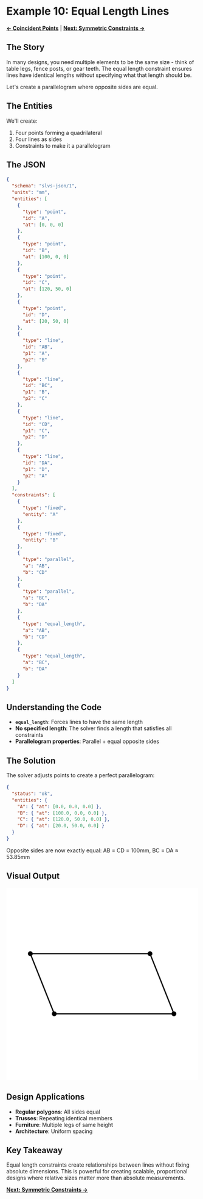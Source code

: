 # Example 10: Equal Length Lines

**[← Coincident Points](https://github.com/snoble/slvsx-cli/blob/main/examples/09_coincident.md)** | **[Next: Symmetric Constraints →](https://github.com/snoble/slvsx-cli/blob/main/examples/11_symmetric.md)**

## The Story

In many designs, you need multiple elements to be the same size - think of table legs, fence posts, or gear teeth. The equal length constraint ensures lines have identical lengths without specifying what that length should be.

Let's create a parallelogram where opposite sides are equal.

## The Entities

We'll create:
1. Four points forming a quadrilateral
2. Four lines as sides
3. Constraints to make it a parallelogram

## The JSON

```json
{
  "schema": "slvs-json/1",
  "units": "mm",
  "entities": [
    {
      "type": "point",
      "id": "A",
      "at": [0, 0, 0]
    },
    {
      "type": "point",
      "id": "B",
      "at": [100, 0, 0]
    },
    {
      "type": "point",
      "id": "C",
      "at": [120, 50, 0]
    },
    {
      "type": "point",
      "id": "D",
      "at": [20, 50, 0]
    },
    {
      "type": "line",
      "id": "AB",
      "p1": "A",
      "p2": "B"
    },
    {
      "type": "line",
      "id": "BC",
      "p1": "B",
      "p2": "C"
    },
    {
      "type": "line",
      "id": "CD",
      "p1": "C",
      "p2": "D"
    },
    {
      "type": "line",
      "id": "DA",
      "p1": "D",
      "p2": "A"
    }
  ],
  "constraints": [
    {
      "type": "fixed",
      "entity": "A"
    },
    {
      "type": "fixed",
      "entity": "B"
    },
    {
      "type": "parallel",
      "a": "AB",
      "b": "CD"
    },
    {
      "type": "parallel",
      "a": "BC",
      "b": "DA"
    },
    {
      "type": "equal_length",
      "a": "AB",
      "b": "CD"
    },
    {
      "type": "equal_length",
      "a": "BC",
      "b": "DA"
    }
  ]
}
```

## Understanding the Code

- **`equal_length`**: Forces lines to have the same length
- **No specified length**: The solver finds a length that satisfies all constraints
- **Parallelogram properties**: Parallel + equal opposite sides

## The Solution

The solver adjusts points to create a perfect parallelogram:

```json
{
  "status": "ok",
  "entities": {
    "A": { "at": [0.0, 0.0, 0.0] },
    "B": { "at": [100.0, 0.0, 0.0] },
    "C": { "at": [120.0, 50.0, 0.0] },
    "D": { "at": [20.0, 50.0, 0.0] }
  }
}
```

Opposite sides are now exactly equal: AB = CD = 100mm, BC = DA ≈ 53.85mm

## Visual Output

![Equal Length](https://raw.githubusercontent.com/snoble/slvsx-cli/main/examples/10_equal_length.svg)

## Design Applications

- **Regular polygons**: All sides equal
- **Trusses**: Repeating identical members
- **Furniture**: Multiple legs of same height
- **Architecture**: Uniform spacing

## Key Takeaway

Equal length constraints create relationships between lines without fixing absolute dimensions. This is powerful for creating scalable, proportional designs where relative sizes matter more than absolute measurements.

**[Next: Symmetric Constraints →](https://github.com/snoble/slvsx-cli/blob/main/examples/11_symmetric.md)**